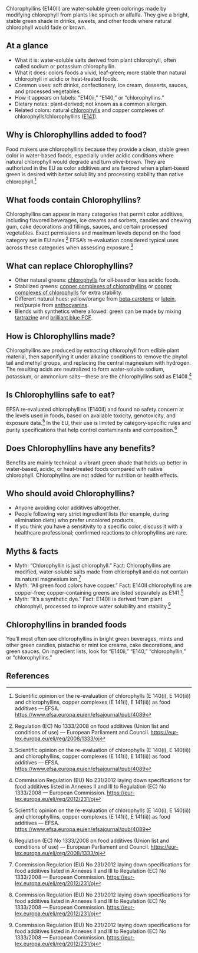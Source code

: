 Chlorophyllins (E140II) are water‑soluble green colorings made by modifying chlorophyll from plants like spinach or alfalfa. They give a bright, stable green shade in drinks, sweets, and other foods where natural chlorophyll would fade or brown.

<!--more-->

## At a glance
- What it is: water‑soluble salts derived from plant chlorophyll, often called sodium or potassium chlorophyllin.
- What it does: colors foods a vivid, leaf‑green; more stable than natural chlorophyll in acidic or heat‑treated foods.
- Common uses: soft drinks, confectionery, ice cream, desserts, sauces, and processed vegetables.
- How it appears on labels: “E140ii,” “E140,” or “chlorophyllins.”
- Dietary notes: plant‑derived; not known as a common allergen.
- Related colors: natural [chlorophylls](/e140i-chlorophylls) and copper complexes of chlorophylls/chlorophyllins ([E141](/e141-copper-complexes-of-chlorophylls-and-chlorophyllins)).

## Why is Chlorophyllins added to food?
Food makers use chlorophyllins because they provide a clean, stable green color in water‑based foods, especially under acidic conditions where natural chlorophyll would degrade and turn olive‑brown. They are authorized in the EU as color additives and are favored when a plant‑based green is desired with better solubility and processing stability than native chlorophyll.[^1]

## What foods contain Chlorophyllins?
Chlorophyllins can appear in many categories that permit color additives, including flavored beverages, ice creams and sorbets, candies and chewing gum, cake decorations and fillings, sauces, and certain processed vegetables. Exact permissions and maximum levels depend on the food category set in EU rules.[^3] EFSA’s re‑evaluation considered typical uses across these categories when assessing exposure.[^1]

## What can replace Chlorophyllins?
- Other natural greens: [chlorophylls](/e140i-chlorophylls) for oil‑based or less acidic foods.
- Stabilized greens: [copper complexes of chlorophyllins](/e141ii-copper-complexes-of-chlorophyllins) or [copper complexes of chlorophylls](/e141i-copper-complexes-of-chlorophylls) for extra stability.
- Different natural hues: yellow/orange from [beta‑carotene](/e160ai-beta-carotene) or [lutein](/e161b-lutein), red/purple from [anthocyanins](/e163-anthocyanins).
- Blends with synthetics where allowed: green can be made by mixing [tartrazine](/e102-tartrazine) and [brilliant blue FCF](/e133-brilliant-blue-fcf).

## How is Chlorophyllins made?
Chlorophyllins are produced by extracting chlorophyll from edible plant material, then saponifying it under alkaline conditions to remove the phytol tail and methyl groups, and replacing the central magnesium with hydrogen. The resulting acids are neutralized to form water‑soluble sodium, potassium, or ammonium salts—these are the chlorophyllins sold as E140II.[^2]

## Is Chlorophyllins safe to eat?
EFSA re‑evaluated chlorophyllins (E140II) and found no safety concern at the levels used in foods, based on available toxicity, genotoxicity, and exposure data.[^1] In the EU, their use is limited by category‑specific rules and purity specifications that help control contaminants and composition.[^3]

## Does Chlorophyllins have any benefits?
Benefits are mainly technical: a vibrant green shade that holds up better in water‑based, acidic, or heat‑treated foods compared with native chlorophyll. Chlorophyllins are not added for nutrition or health effects.

## Who should avoid Chlorophyllins?
- Anyone avoiding color additives altogether.
- People following very strict ingredient lists (for example, during elimination diets) who prefer uncolored products.
- If you think you have a sensitivity to a specific color, discuss it with a healthcare professional; confirmed reactions to chlorophyllins are rare.

## Myths & facts
- Myth: “Chlorophyllin is just chlorophyll.” Fact: Chlorophyllins are modified, water‑soluble salts made from chlorophyll and do not contain its natural magnesium ion.[^2]
- Myth: “All green food colors have copper.” Fact: E140II chlorophyllins are copper‑free; copper‑containing greens are listed separately as E141.[^2]
- Myth: “It’s a synthetic dye.” Fact: E140II is derived from plant chlorophyll, processed to improve water solubility and stability.[^2]

## Chlorophyllins in branded foods
You’ll most often see chlorophyllins in bright green beverages, mints and other green candies, pistachio or mint ice creams, cake decorations, and green sauces. On ingredient lists, look for “E140ii,” “E140,” “chlorophyllin,” or “chlorophyllins.”

## References
[^1]: Scientific opinion on the re-evaluation of chlorophylls (E 140(i), E 140(ii)) and chlorophyllins, copper complexes (E 141(i), E 141(ii)) as food additives — EFSA. https://www.efsa.europa.eu/en/efsajournal/pub/4089
[^2]: Commission Regulation (EU) No 231/2012 laying down specifications for food additives listed in Annexes II and III to Regulation (EC) No 1333/2008 — European Commission. https://eur-lex.europa.eu/eli/reg/2012/231/oj
[^3]: Regulation (EC) No 1333/2008 on food additives (Union list and conditions of use) — European Parliament and Council. https://eur-lex.europa.eu/eli/reg/2008/1333/oj
